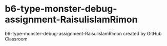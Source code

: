 # b6-type-monster-debug-assignment-RaisulislamRimon
b6-type-monster-debug-assignment-RaisulislamRimon created by GitHub Classroom
